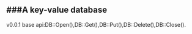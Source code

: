 ###A key-value database 
---
v0.0.1 base api:DB::Open(),DB::Get(),DB::Put(),DB::Delete(),DB::Close().

